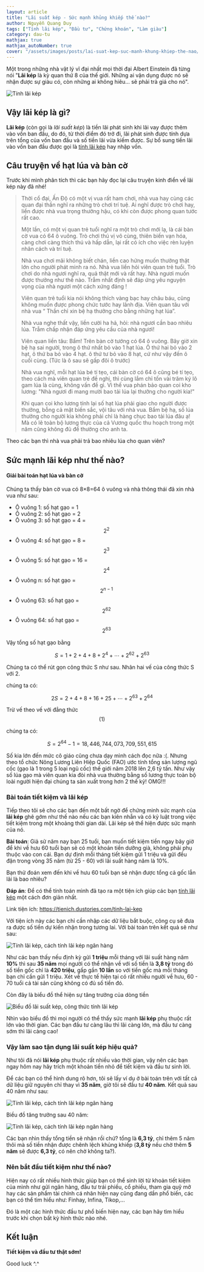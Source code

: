 ```yaml
---
layout: article
title: "Lãi suất kép - Sức mạnh khủng khiếp thế nào?"
author: Nguyễn Quang Duy
tags: ["Tính lãi kép", "Đầu tư", "Chứng khoán", "Làm giàu"]
category: dau-tu
mathjax: true
mathjax_autoNumber: true
cover: "/assets/images/posts/lai-suat-kep-suc-manh-khung-khiep-the-nao/cover.png"
---
```

Một trong những nhà vật lý vĩ đại nhất mọi thời đại Albert Einstein đã từng nói "**Lãi kép** là kỳ quan thứ 8 của thế giới. Những ai vận dụng được nó sẽ nhận được sự giàu có, còn những ai không hiêu... sẽ phải trả giá cho nó".

<p class="text center">
    <img class="br-5 shadow" alt="Tính lãi kép" src="/assets/images/posts/lai-suat-kep-suc-manh-khung-khiep-the-nao/thumb.png"/>
</p>

<!--more-->

## Vậy lãi kép là gì?
**Lãi kép** (còn gọi là _lãi suất kép_) là tiền lãi phát sinh khi lãi vay được thêm vào vốn ban đầu, do đó, từ thời điểm đó trở đi, lãi phát sinh được tính dựa trên tổng của vốn ban đầu và số tiền lãi vừa kiếm được. Sự bổ sung tiền lãi vào vốn ban đầu được gọi là <a href="https://tienich.dustories.com/tinh-lai-kep" target="_blank">tính lãi kép</a> hay nhập vốn.

## Câu truyện về hạt lúa và bàn cờ
Trước khi mình phân tích thì các bạn hãy đọc lại câu truyện kinh điển về lãi kép này đã nhé!

> Thời cổ đại, Ấn Độ có một vị vua rất ham chơi, nhà vua hay cùng các quan đại thần nghĩ ra những trò chơi trí tuệ. Ai nghĩ được trò chơi hay, liền được nhà vua trọng thưởng hậu, có khi còn được phong quan tước rất cao.
>
> Một lần, có một vị quan trẻ tuổi nghĩ ra một trò chơi mới lạ, là cái bàn cờ vua có 64 ô vuông. Trò chơi thú vị vô cùng, thiên biến vạn hóa, càng chơi càng thích thú và hấp dẫn, lại rất có ích cho việc rèn luyện nhân cách và trí tuệ. 
>
> Nhà vua chơi mãi không biết chán, liền cao hứng muốn thưởng thật lớn cho người phát minh ra nó. Nhà vua liền hỏi viên quan trẻ tuổi.
> Trò chơi do nhà ngươi nghĩ ra, quả thật mới và rất hay. Nhà ngươi muốn được thưởng như thế nào. Trẫm nhất định sẽ đáp ứng yêu nguyện vọng của nhà ngươi một cách xứng đáng !
>
> Viên quan trẻ tuổi kia nói không thích vàng bạc hay châu báu, cũng không muốn được phong chức tước hay lãnh địa. Viên quan tâu với nhà vua “ Thần chỉ xin bệ hạ thưởng cho bằng những hạt lúa”.
>
> Nhà vua nghe thất vậy, liền cười ha hả, hỏi: nhà ngươi cần bao nhiêu lúa. Trẫm chấp nhận đáp ứng yêu cầu của nhà ngươi!
>
> Viên quan liền tâu: Bẩm! Trên bàn cờ tướng có 64 ô vuông. Bây giờ xin bệ hạ sai người, trong ô thứ nhất bỏ vào 1 hạt lúa. Ô thứ hai bỏ vào 2 hạt, ô thứ ba bỏ vào 4 hạt. ô thứ tư bỏ vào 8 hạt, cứ như vậy đến ô cuối cùng. (Tức là ô sau sẽ gấp đôi ô trước)
>
> Nhà vua nghĩ, mỗi hạt lúa bé tí tẹo, cái bàn cờ có 64 ô cũng bé tí tẹo, theo cách mà viên quan trẻ đề nghị, thì cùng lắm chỉ tốn vài trăm ký lô gam lúa là cùng, không vấn đề gì. Vì thế vua phán bảo quan coi kho lương: "Nhà ngươi đi mang mười bao tải lúa lại thưởng cho người kia!"
>
> Khi quan coi kho lương tính lại số hạt lúa phải giao cho người được thưởng, bỗng cả mặt biến sắc, vội tâu với nhà vua.
> Bẩm bệ hạ, số lúa thưởng cho người kia không phải chỉ là hàng chục bao tải lúa đâu ạ! Mà có lẽ toàn bộ lương thực của cả Vương quốc thu hoạch trong một năm cũng không đủ để thưởng cho anh ta.

Theo các bạn thì nhà vua phải trả bao nhiêu lúa cho quan viên?

## Sức mạnh lãi kép như thế nào?
#### Giải bài toán hạt lúa và bàn cờ
Chúng ta thấy bàn cờ vua có 8×8=64 ô vuông và nhà thông thái đã xin nhà vua như sau:

- Ô vuông 1: số hạt gạo = 1
- Ô vuông 2: số hạt gạo = 2
- Ô vuông 3: số hạt gạo = 4 = $$2^2$$
- Ô vuông 4: số hạt gạo = 8 = $$2^3$$
- Ô vuông 5: số hạt gạo = 16 = $$2^4$$
- Ô vuông n: số hạt gạo = $$2^{n - 1}$$
- Ô vuông 63: số hạt gạo = $$2^{62}$$
- Ô vuông 64: số hạt gạo = $$2^{63}$$

Vậy tổng số hạt gạo bằng

$$S = 1+2+4+8+2^4+⋯+2^{62}+2^{63}$$

Chúng ta có thể rút gọn công thức S như sau.
Nhân hai vế của công thức S với 2.

chúng ta có:

$$2S=2+4+8+16+25+⋯+2^{63}+2^{64}$$

Trừ vế theo vế với đẳng thức $$(1)$$

chúng ta có:

$$S=2^{64} - 1 = 18,446,744,073,709,551,615 $$ 

Số kia lớn đến mức cô giáo cũng chưa dạy mình cách đọc nữa :(. Nhưng theo tổ chức Nông Lương Liên Hiệp Quốc (FAO) ước tính tổng sản lượng ngũ cốc (gạo là 1 trong 5 loại ngũ cốc) thế giới năm 2018 lên 2,6 tỷ tấn. Như vậy số lúa gạo mà viên quan kia đòi nhà vua thường bằng số lương thực toàn bộ loài người hiện đại chúng ta sản xuất trong hơn 2 thế kỷ! OMG!!!

### Bài toán tiết kiệm và lãi kép
Tiếp theo tôi sẽ cho các bạn đến một bất ngờ để chứng minh sức mạnh của **lãi kép** ghê gớm như thế nào nếu các bạn kiên nhẫn và có kỷ luật trong việc tiết kiệm trong một khoảng thời gian dài. Lãi kép sẽ thể hiện được sức mạnh của nó.

**Bài toán**: Giả sử năm nay bạn 25 tuổi, bạn muốn tiết kiệm tiền ngay bây giờ để khi về hưu 60 tuổi bạn sẽ có một khoản tiền dưỡng già, không phải phụ thuộc vào con cái. Bạn dự định mỗi tháng tiết kiệm gửi 1 triệu và gửi đều đặn trong vòng 35 năm (từ 25 - 60) với lãi suất hàng năm là 10%.

Bạn thử đoán xem đến khi về hưu 60 tuổi bạn sẽ nhận được tổng cả gốc lẫn lãi là bao nhiêu?

**Đáp án**: Để có thể tính toán mình đã tạo ra một tiện ích giúp các bạn <a href="https://tienich.dustories.com/tinh-lai-kep" target="_blank">tính lãi kép</a> một cách đơn giản nhất.

Link tiện ích: <a href="https://tienich.dustories.com/tinh-lai-kep" target="_blank">https://tienich.dustories.com/tinh-lai-kep</a>

Với tiện ích này các bạn chỉ cần nhập các dữ liệu bắt buộc, công cụ sẽ đưa ra được số tiền dự kiến nhận trong tương lai. Với bài toàn trên kết quả sẽ như sau:

<p class="text center">
    <img class="" alt="Tính lãi kép, cách tính lãi kép ngân hàng" src="/assets/images/posts/lai-suat-kep-suc-manh-khung-khiep-the-nao/tinh-lai-kep.png"/>
</p>

Như các bạn thấy nếu định kỳ gửi **1 triệu** mỗi tháng với lãi suất hàng năm **10%** thì sau **35 năm** mọi người có thể nhận về với số tiền là **3,8 tỷ** trong đó số tiền gốc chỉ là **420 triệu**, gấp gần **10 lần** so với tiền gốc mà mỗi tháng bạn chỉ cần gửi 1 triệu. Xét về thực tế hiện tại có rất nhiều người về hưu, 60 - 70 tuổi cả tài sản cũng không có đủ số tiền đó. 

Còn đây là biểu đồ thể hiện sự tăng trưởng của dòng tiền

<p class="text center">
    <img class="" alt="Biểu đồ lãi suất kép, công thức tính lãi kép" src="/assets/images/posts/lai-suat-kep-suc-manh-khung-khiep-the-nao/bieu-do-lai-suat-kep.png"/>
</p>

Nhìn vào biểu đồ thì mọi người có thể thấy sức mạnh **lãi kép** phụ thuộc rất lớn vào thời gian. Các bạn đầu tư càng lâu thì lãi càng lớn, mà đầu tư càng sớm thì lãi càng cao!

### Vậy làm sao tận dụng lãi suất kép hiệu quả?
Như tôi đã nói **lãi kép** phụ thuộc rất nhiều vào thời gian, vậy nên các bạn ngay hôm nay hãy trích một khoản tiền nhỏ để tiết kiệm và đầu tư sinh lời.

Để các bạn có thể hình dung rõ hơn, tôi sẽ lấy ví dụ ở bài toán trên với tất cả dữ liệu giữ nguyên chỉ thay vì **35 năm**, giờ tôi sẽ đầu tư **40 năm**. 
Kết quả sau 40 năm như sau:

<p class="text center">
    <img class="" alt="Tính lãi kép, cách tính lãi kép ngân hàng" src="/assets/images/posts/lai-suat-kep-suc-manh-khung-khiep-the-nao/cach-tinh-lai-suat-ngan-hang.png"/>
</p>

Biều đồ tăng trưởng sau 40 năm:

<p class="text center">
    <img class="" alt="Tính lãi kép, cách tính lãi kép ngân hàng" src="/assets/images/posts/lai-suat-kep-suc-manh-khung-khiep-the-nao/bieu-do-cach-tinh-lai-suat-ngan-hang.png"/>
</p>

Các bạn nhìn thấy tổng tiền sẽ nhận rồi chứ? tổng là **6,3 tỷ**, chỉ thêm 5 năm thôi mà số tiền nhận được chênh lệch khủng khiếp
(**3,8 tỷ** nếu chờ thêm **5 năm** sẽ được **6,3 tỷ**, có nên chờ không ta?).

### Nên bắt đầu tiết kiệm như thế nào?
Hiện nay có rất nhiều hình thức giúp bạn có thể sinh lời từ khoản tiết kiệm của mình như gửi ngân hàng, đầu tư trái phiếu, cổ phiếu, tham gia quỹ mở hay các sản phẩm tài chính cá nhân hiện nay cũng đang dần phổ biến, các bạn có thể tìm hiểu như: Finhay, Infina, Tikop,...

Đó là một các hình thức đầu tư phổ biến hiện nay, các bạn hãy tìm hiểu trước khi chọn bất kỳ hình thức nào nhé.

## Kết luận
**Tiết kiệm và đầu tư thật sớm!**

Good luck ^.^